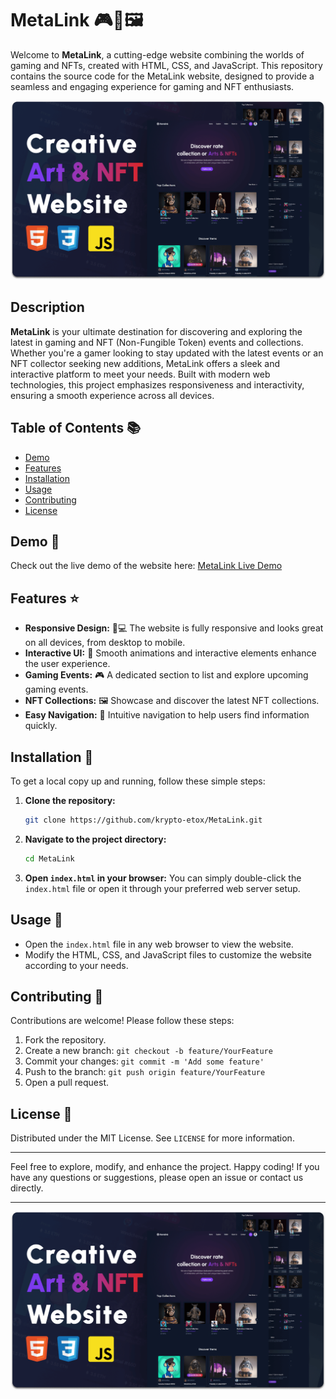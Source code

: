# MetaLink 🎮🔗🖼️

Welcome to **MetaLink**, a cutting-edge website combining the worlds of gaming and NFTs, created with HTML, CSS, and JavaScript. This repository contains the source code for the MetaLink website, designed to provide a seamless and engaging experience for gaming and NFT enthusiasts.

![MetaLink Desktop View](readme-images/desktop.png)

## Description

**MetaLink** is your ultimate destination for discovering and exploring the latest in gaming and NFT (Non-Fungible Token) events and collections. Whether you're a gamer looking to stay updated with the latest events or an NFT collector seeking new additions, MetaLink offers a sleek and interactive platform to meet your needs. Built with modern web technologies, this project emphasizes responsiveness and interactivity, ensuring a smooth experience across all devices.

## Table of Contents 📚

- [Demo](#demo-🔗)
- [Features](#features-⭐)
- [Installation](#installation-💾)
- [Usage](#usage-🚀)
- [Contributing](#contributing-🤝)
- [License](#license-📜)

## Demo 🔗

Check out the live demo of the website here: [MetaLink Live Demo](https://krypto-etox.github.io/MetaLink/)

## Features ⭐

- **Responsive Design:** 📱💻 The website is fully responsive and looks great on all devices, from desktop to mobile.
- **Interactive UI:** 🎨 Smooth animations and interactive elements enhance the user experience.
- **Gaming Events:** 🎮 A dedicated section to list and explore upcoming gaming events.
- **NFT Collections:** 🖼️ Showcase and discover the latest NFT collections.
- **Easy Navigation:** 🧭 Intuitive navigation to help users find information quickly.

## Installation 💾

To get a local copy up and running, follow these simple steps:

1. **Clone the repository:**
   ```bash
   git clone https://github.com/krypto-etox/MetaLink.git
   ```

2. **Navigate to the project directory:**
   ```bash
   cd MetaLink
   ```

3. **Open `index.html` in your browser:**
   You can simply double-click the `index.html` file or open it through your preferred web server setup.

## Usage 🚀

- Open the `index.html` file in any web browser to view the website.
- Modify the HTML, CSS, and JavaScript files to customize the website according to your needs.

## Contributing 🤝

Contributions are welcome! Please follow these steps:

1. Fork the repository.
2. Create a new branch: `git checkout -b feature/YourFeature`
3. Commit your changes: `git commit -m 'Add some feature'`
4. Push to the branch: `git push origin feature/YourFeature`
5. Open a pull request.

## License 📜

Distributed under the MIT License. See `LICENSE` for more information.

---

Feel free to explore, modify, and enhance the project. Happy coding! If you have any questions or suggestions, please open an issue or contact us directly.

---

![MetaLink Desktop View](readme-images/desktop.png)
